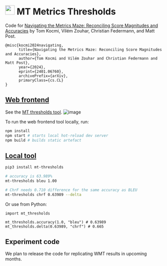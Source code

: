 # <img src="web-tool/public/favicon.ico" height="30pt"> MT Metrics Thresholds

Code for [Navigating the Metrics Maze: Reconciling Score Magnitudes and Accuracies](https://arxiv.org/pdf/2401.06760.pdf) by Tom Kocmi, Vilém Zouhar, Christian Federmann, and Matt Post.
```
@misc{kocmi2024navigating,
      title={Navigating the Metrics Maze: Reconciling Score Magnitudes and Accuracies}, 
      author={Tom Kocmi and Vilém Zouhar and Christian Federmann and Matt Post},
      year={2024},
      eprint={2401.06760},
      archivePrefix={arXiv},
      primaryClass={cs.CL}
}
```

## [Web frontend](https://kocmitom.github.io/MT-Thresholds/)

See the [MT thresholds tool](https://kocmitom.github.io/MT-Thresholds/).
![image](https://github.com/kocmitom/MT-Thresholds/assets/7661193/9146b993-554a-4aba-a93a-769d8799dce2)

To run the web frontend tool locally, run:
```bash
npm install
npm start # starts local hot-reload dev server
npm build # builds static artefact
```

<!-- npm run deploy # to push to gh-pages -->

## [Local tool](https://pypi.org/project/mt-thresholds/)

```bash
pip3 install mt-thresholds

# accuracy is 63.989%
mt-thresholds bleu 1.00

# ChrF needs 0.710 difference for the same accuracy as BLEU
mt-thresholds chrf 0.63989 --delta
```

Or use from Python:
```python3
import mt_thresholds

mt_thresholds.accuracy(1.0, "bleu") # 0.63989
mt_thresholds.delta(0.63989, "chrf") # 0.665
```

## Experiment code

We plan to release the code for replicating WMT results in upcoming months.
